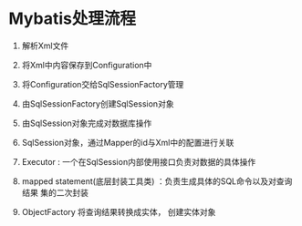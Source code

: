 # Mybatis处理流程

1. 解析Xml文件
2. 将Xml中内容保存到Configuration中
3. 将Configuration交给SqlSessionFactory管理
4. 由SqlSessionFactory创建SqlSession对象
5. 由SqlSession对象完成对数据库操作
6. SqlSession对象，通过Mapper的id与Xml中的配置进行关联
7. Executor : 一个在SqlSession内部使用接口负责对数据的具体操作
8. mapped statement(底层封装工具类) ：负责生成具体的SQL命令以及对查询结果 集的二次封装

9. ObjectFactory 将查询结果转换成实体， 创建实体对象